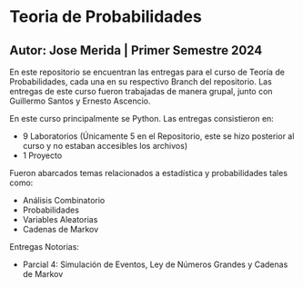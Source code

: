 # Teoria de Probabilidades
## Autor: Jose Merida | Primer Semestre 2024
En este repositorio se encuentran las entregas para el curso de Teoría de Probabilidades, cada una en su respectivo Branch del repositorio. Las entregas de este curso fueron trabajadas de manera grupal, junto con Guillermo Santos y Ernesto Ascencio.

En este curso principalmente se Python. Las entregas consistieron en:

  - 9 Laboratorios (Únicamente 5 en el Repositorio, este se hizo posterior al curso y no estaban accesibles los archivos)
  - 1 Proyecto

  Fueron abarcados temas relacionados a estadística y probabilidades tales como:

  - Análisis Combinatorio
  - Probabilidades
  - Variables Aleatorias
  - Cadenas de Markov

Entregas Notorias:

  - Parcial 4: Simulación de Eventos, Ley de Números Grandes y Cadenas de Markov
